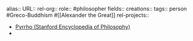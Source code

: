 alias::
URL::
rel-org::
role:: #philosopher
fields::
creations::
tags:: person #Greco-Buddhism #[[Alexander the Great]]
rel-projects::

- [Pyrrho (Stanford Encyclopedia of Philosophy)](https://plato.stanford.edu/entries/pyrrho/)
-
